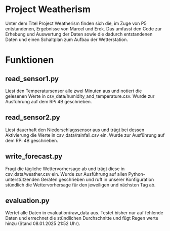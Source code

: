 # **Project Weatherism**
Unter dem Titel Project Weatherism finden sich die, im Zuge von P5 entstandenen, Ergebnisse von Marcel und Erek.
Das umfasst den Code zur Erhebung und Auswertung der Daten sowie die dadurch entstandenen Daten und einen Schaltplan zum Aufbau der Wetterstation.


# Funktionen
## read_sensor1.py
Liest den Temperatursensor alle zwei Minuten aus und notiert die gelesenen Werte in csv_data/humidity_and_temperature.csv.
Wurde zur Ausführung auf dem RPi 4B geschrieben.
## read_sensor2.py
Liest dauerhaft den Niederschlagssensor aus und trägt bei dessen Aktivierung die Werte in csv_data/rainfall.csv ein.
Wurde zur Ausführung auf dem RPi 4B geschrieben.
## write_forecast.py
Fragt die tägliche Wettervorhersage ab und trägt diese in csv_data/weather.csv ein.
Wurde zur Ausführung auf allen Python-unterstützenden Geräten geschrieben und ruft in unserer Konfiguration stündlich die Wettervorhersage für den jeweiligen und nächsten Tag ab.
## evaluation.py
Wertet alle Daten in evaluation/raw_data aus.
Testet bisher nur auf fehlende Daten und errechnet die stündlichen Durchschnitte und fügt Regen werte hinzu (Stand 08.01.2025 21:52 Uhr).

